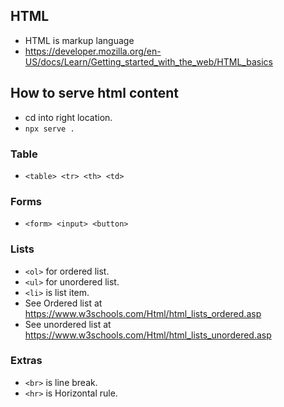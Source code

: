 ## HTML
- HTML is markup language
- https://developer.mozilla.org/en-US/docs/Learn/Getting_started_with_the_web/HTML_basics

## How to serve html content
- cd into right location.
- `npx serve .`

### Table
- `<table> <tr> <th> <td>`

### Forms
- `<form> <input> <button>`

### Lists
- `<ol>` for ordered list.
- `<ul>` for unordered list.
- `<li>` is list item.
- See Ordered list at https://www.w3schools.com/Html/html_lists_ordered.asp
- See unordered list at https://www.w3schools.com/Html/html_lists_unordered.asp

### Extras
- `<br>` is line break.
- `<hr>` is Horizontal rule.

